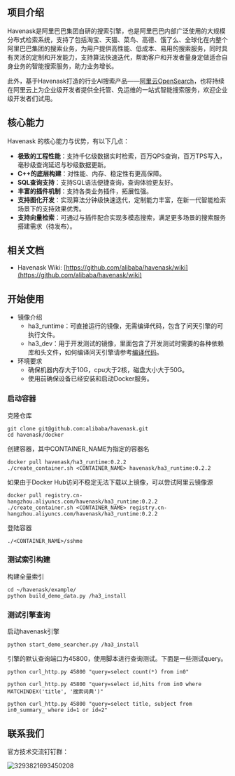 
## 项目介绍
Havenask是阿里巴巴集团自研的搜索引擎，也是阿里巴巴内部广泛使用的大规模分布式检索系统，支持了包括淘宝、天猫、菜鸟、高德、饿了么、全球化在内整个阿里巴巴集团的搜索业务，为用户提供高性能、低成本、易用的搜索服务，同时具有灵活的定制和开发能力，支持算法快速迭代，帮助客户和开发者量身定做适合自身业务的智能搜索服务，助力业务增长。

此外，基于Havenask打造的行业AI搜索产品——[阿里云OpenSearch](https://www.aliyun.com/product/opensearch)，也将持续在阿里云上为企业级开发者提供全托管、免运维的一站式智能搜索服务，欢迎企业级开发者们试用。
## 核心能力
Havenask 的核心能力与优势，有以下几点：
* <strong>极致的工程性能</strong>：支持千亿级数据实时检索，百万QPS查询，百万TPS写入，毫秒级查询延迟与秒级数据更新。
* <strong>C++的底层构建</strong>：对性能、内存、稳定性有更高保障。
* <strong>SQL查询支持</strong>：支持SQL语法便捷查询，查询体验更友好。
* <strong>丰富的插件机制</strong>：支持各类业务插件，拓展性强。
* <strong>支持图化开发</strong>：实现算法分钟级快速迭代，定制能力丰富，在新一代智能检索场景下的支持效果优秀。
* <strong>支持向量检索</strong>：可通过与插件配合实现多模态搜索，满足更多场景的搜索服务搭建需求（待发布）。

## 相关文档
* Havenask Wiki: [https://github.com/alibaba/havenask/wiki](https://github.com/alibaba/havenask/wiki)

## 开始使用
* 镜像介绍
   * ha3_runtime：可直接运行的镜像，无需编译代码，包含了问天引擎的可执行文件。
   * ha3_dev：用于开发测试的镜像，里面包含了开发测试时需要的各种依赖库和头文件，如何编译问天引擎请参考[编译代码](https://github.com/alibaba/havenask/wiki/%E5%BF%AB%E9%80%9F%E5%BC%80%E5%A7%8B#%E7%BC%96%E8%AF%91%E4%BB%A3%E7%A0%81)。
* 环境要求
   * 确保机器内存大于10G，cpu大于2核，磁盘大小大于50G。
   * 使用前确保设备已经安装和启动Docker服务。
 
### 启动容器
克隆仓库
```
git clone git@github.com:alibaba/havenask.git
cd havenask/docker
```
创建容器，其中CONTAINER_NAME为指定的容器名
```
docker pull havenask/ha3_runtime:0.2.2
./create_container.sh <CONTAINER_NAME> havenask/ha3_runtime:0.2.2
```
如果由于Docker Hub访问不稳定无法下载以上镜像，可以尝试阿里云镜像源
```
docker pull registry.cn-hangzhou.aliyuncs.com/havenask/ha3_runtime:0.2.2
./create_container.sh <CONTAINER_NAME> registry.cn-hangzhou.aliyuncs.com/havenask/ha3_runtime:0.2.2
```
登陆容器
```
./<CONTAINER_NAME>/sshme
```

### 测试索引构建

构建全量索引
```
cd ~/havenask/example/
python build_demo_data.py /ha3_install
```

### 测试引擎查询
启动havenask引擎
```
python start_demo_searcher.py /ha3_install
```

引擎的默认查询端口为45800，使用脚本进行查询测试。下面是一些测试query。

```
python curl_http.py 45800 "query=select count(*) from in0"

python curl_http.py 45800 "query=select id,hits from in0 where MATCHINDEX('title', '搜索词典')"

python curl_http.py 45800 "query=select title, subject from in0_summary_ where id=1 or id=2"
```

## 联系我们
官方技术交流钉钉群：

![3293821693450208](https://user-images.githubusercontent.com/590717/206684715-5ab1df49-f919-4d8e-85ee-58b364edef31.jpg)

